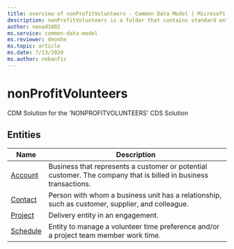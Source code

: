 ```yaml
---
title: overview of nonProfitVolunteers - Common Data Model | Microsoft Docs
description: nonProfitVolunteers is a folder that contains standard entities related to the Common Data Model.
author: nenad1002
ms.service: common-data-model
ms.reviewer: deonhe
ms.topic: article
ms.date: 7/13/2020
ms.author: nebanfic
---
```


# nonProfitVolunteers

CDM Solution for the 'NONPROFITVOLUNTEERS' CDS Solution  

## Entities

|Name|Description|
|---|---|
|[Account](Account.md)|Business that represents a customer or potential customer. The company that is billed in business transactions.|
|[Contact](Contact.md)|Person with whom a business unit has a relationship, such as customer, supplier, and colleague.|
|[Project](Project.md)|Delivery entity in an engagement.|
|[Schedule](Schedule.md)|Entity to manage a volunteer time preference and/or a project team member work time.|
